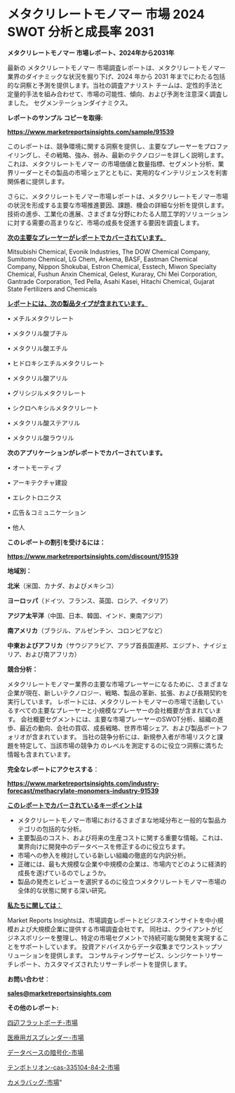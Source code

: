 # メタクリレートモノマー 市場 2024 SWOT 分析と成長率 2031

<strong>メタクリレートモノマー 市場レポート、2024年から2031年</strong>

最新の メタクリレートモノマー 市場調査レポートは、メタクリレートモノマー 業界のダイナミックな状況を掘り下げ、2024 年から 2031 年までにわたる包括的な洞察と予測を提供します。当社の調査アナリスト チームは、定性的手法と定量的手法を組み合わせて、市場の可能性、傾向、および予測を注意深く調査しました。 セグメンテーションダイナミクス。



<strong>レポートのサンプル コピーを取得:</strong> <a href=https://www.marketreportsinsights.com/sample/91539>

<strong><u>https://www.marketreportsinsights.com/sample/91539</u></strong></a>

このレポートは、競争環境に関する洞察を提供し、主要なプレーヤーをプロファイリングし、その戦略、強み、弱み、最新のテクノロジーを詳しく説明します。 これは、メタクリレートモノマー の市場価値と数量指標、セグメント分析、業界リーダーとその製品の市場シェアとともに、実用的なインテリジェンスを利害関係者に提供します。

さらに、メタクリレートモノマー市場レポートは、メタクリレートモノマー市場の状況を形成する主要な市場推進要因、課題、機会の詳細な分析を提供します。 技術の進歩、工業化の進展、さまざまな分野にわたる人間工学的ソリューションに対する需要の高まりなど、市場の成長を促進する要因を調査します。



<strong><u>次の主要なプレーヤーがレポートでカバーされています。</u></strong>

Mitsubishi Chemical, Evonik Industries, The DOW Chemical Company, Sumitomo Chemical, LG Chem, Arkema, BASF, Eastman Chemical Company, Nippon Shokubai, Estron Chemical, Esstech, Miwon Specialty Chemical, Fushun Anxin Chemical, Gelest, Kuraray, Chi Mei Corporation, Gantrade Corporation, Ted Pella, Asahi Kasei, Hitachi Chemical, Gujarat State Fertilizers and Chemicals



<strong><u><b>レポートには、次の製品タイプが含まれています。</b></u></strong>

• メチルメタクリレート

• メタクリル酸ブチル

• メタクリル酸エチル

• ヒドロキシエチルメタクリレート

• メタクリル酸アリル

• グリシジルメタクリレート

• シクロヘキシルメタクリレート

• メタクリル酸ステアリル

• メタクリル酸ラウリル



<strong><b>次のアプリケーションがレポートでカバーされています。</b></strong>

• オートモーティブ

• アーキテクチャ建設

• エレクトロニクス

• 広告＆コミュニケーション

• 他人



<strong><b>このレポートの割引を受けるには：</b></strong><a href=https://www.marketreportsinsights.com/discount/91539>

<strong><u>https://www.marketreportsinsights.com/discount/91539</u></strong></a>



<strong>地域別：</strong>



<strong>北米</strong>（米国、カナダ、およびメキシコ）



<strong>ヨーロッパ</strong>（ドイツ、フランス、英国、ロシア、イタリア）



<strong>アジア太平洋</strong>（中国、日本、韓国、インド、東南アジア）



<strong>南アメリカ</strong>（ブラジル、アルゼンチン、コロンビアなど）



<strong>中東およびアフリカ</strong>（サウジアラビア、アラブ首長国連邦、エジプト、ナイジェリア、および南アフリカ）



<strong>競合分析：</strong>

メタクリレートモノマー業界の主要な市場プレーヤーになるために、さまざまな企業が現在、新しいテクノロジー、戦略、製品の革新、拡張、および長期契約を実行しています。 レポートには、メタクリレートモノマーの市場で活動しているすべての主要なプレーヤーと小規模なプレーヤーの会社概要が含まれています。 会社概要セグメントには、主要な市場プレーヤーのSWOT分析、組織の進歩、最近の動向、会社の買収、成長戦略、世界市場シェア、および製品ポートフォリオが含まれています。 当社の競争分析には、新規参入者が市場リスクと課題を特定して、当該市場の競争力 のレベルを測定するのに役立つ洞察に満ちた情報も含まれています。



<strong>完全なレポートにアクセスする</strong>：

<a href=https://www.marketreportsinsights.com/industry-forecast/methacrylate-monomers-industry-91539>

<strong><u>https://www.marketreportsinsights.com/industry-forecast/methacrylate-monomers-industry-91539</u></strong></a>



<strong><u><b>このレポートでカバーされているキーポイントは</b></u></strong>
<ul>
  <li>メタクリレートモノマー市場におけるさまざまな地域分布と一般的な製品カテゴリの包括的な分析。</li>
  <li>主要製品のコスト、および将来の生産コストに関する重要な情報。これは、業界向けに開発中のデータベースを修正するのに役立ちます。</li>
  <li>市場への参入を検討している新しい組織の徹底的な内訳分析。</li>
  <li>正確には、最も大規模な企業や中規模の企業は、市場内でどのように経済的成長を遂げているのでしょうか。</li>
  <li>製品の発売とレビューを選択するのに役立つメタクリレートモノマー市場の全体的な状態に関する深い研究。</li>
</ul>


<strong><u><b>私たちに関しては：</b></u></strong>

Market Reports Insightsは、市場調査レポートとビジネスインサイトを中小規模および大規模企業に提供する市場調査会社です。 同社は、クライアントがビジネスポリシーを整理し、特定の市場セグメントで持続可能な開発を実現することをサポートしています。 投資アドバイスからデータ収集までワンストップソリューションを提供します。 コンサルティングサービス、シンジケートリサーチレポート、カスタマイズされたリサーチレポートを提供します。



<strong><b>お問い合わせ</b></strong>：

<a href=mailto:sales@marketreportsinsights.com>

<strong><u>sales@marketreportsinsights.com</u></strong></a>



<strong>その他のレポート:</strong>

<a href=https://www.linkedin.com/pulse/四辺フラットポーチ-市場-2023-年のダイナミクスとビジネストレンド-2030-wc3lf/>四辺フラットポーチ-市場</a>

<a href=https://www.linkedin.com/pulse/医療用ガスブレンダー-市場-2023-swot-分析と成長率-2030-pr-news-hub-qgdbf/>医療用ガスブレンダー-市場</a>

<a href=https://www.linkedin.com/pulse/データベースの暗号化-市場-2023-年のダイナミクスとビジネストレンド-2030-pcxhf/>データベースの暗号化-市場</a>

<a href=https://www.linkedin.com/pulse/テンボトリオン-cas-335104-84-2-市場-2023-swot-分析と成長率-2030-pr-news-hub-wjb6f/>テンボトリオン-cas-335104-84-2-市場</a>

<a href=https://www.linkedin.com/pulse/カメラバッグ-市場-2030-年までの需要に焦点を当てた-2023-年調査レポート-mvi2f/>カメラバッグ-市場</a>"
